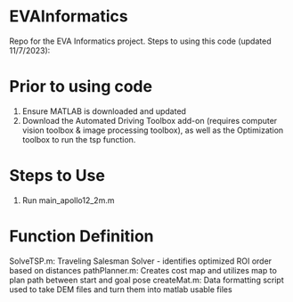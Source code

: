 # EVAInformatics
Repo for the EVA Informatics project. Steps to using this code (updated 11/7/2023):

# Prior to using code
1. Ensure MATLAB is downloaded and updated
2. Download the Automated Driving Toolbox add-on (requires computer vision toolbox & image processing toolbox), as well as the Optimization toolbox to run the tsp function.

# Steps to Use
1. Run main_apollo12_2m.m

# Function Definition
SolveTSP.m: Traveling Salesman Solver - identifies optimized ROI order based on distances
pathPlanner.m: Creates cost map and utilizes map to plan path between start and goal pose
createMat.m: Data formatting script used to take DEM files and turn them into matlab usable files


